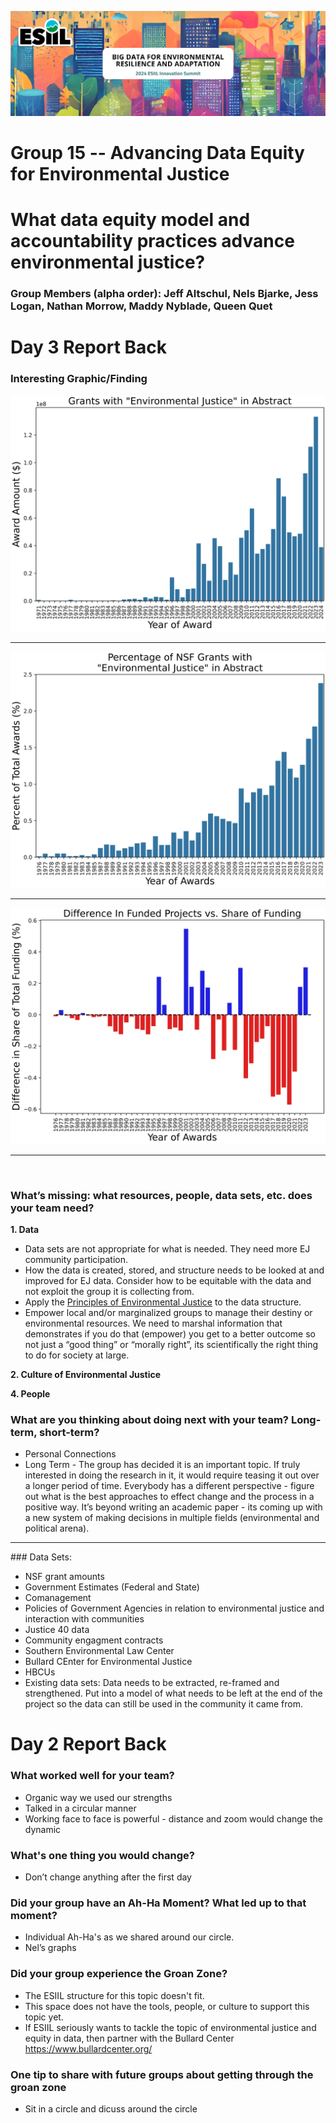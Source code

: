 ![](./assets/esiil_content/Summit_Header.png)

# Group 15 -- Advancing Data Equity for Environmental Justice

# What data equity model and accountability practices advance environmental justice?

### Group Members (alpha order): Jeff Altschul, Nels Bjarke, Jess Logan, Nathan Morrow, Maddy Nyblade, Queen Quet

# Day 3 Report Back

### Interesting Graphic/Finding
<img src="https://github.com/CU-ESIIL/Innovation-Summit-2024__15_Big-data-and-Environmental-Justice/blob/main/docs/assets/GrantsEJAmounts.png" /><br /><hr />
<img src="https://github.com/CU-ESIIL/Innovation-Summit-2024__15_Big-data-and-Environmental-Justice/blob/main/docs/assets/PercNSFGrants.png" /><br /><hr />
<img src="https://github.com/CU-ESIIL/Innovation-Summit-2024__15_Big-data-and-Environmental-Justice/blob/main/docs/assets/DiffFundVsShare.png" /><hr />
<br />

### What’s missing: what resources, people, data sets, etc. does your team need?
**1. Data**
- Data sets are not appropriate for what is needed. They need more EJ community participation.
- How the data is created, stored, and structure needs to be looked at and improved for EJ data. Consider how to be equitable with the data and not exploit the group it is collecting from.
- Apply the [Principles of Environmental Justice](https://ejnet.org/ej/principles.pdf) to the data structure. 
- Empower local and/or marginalized groups to manage their destiny or environmental resources. We need to marshal information that demonstrates if you do that (empower) you get to a better outcome so not just a “good thing” or “morally right”, its scientifically the right thing to do for society at large.

**2. Culture of Environmental Justice**
   
**4. People**
   

### What are you thinking about doing next with your team? Long-term, short-term?
- Personal Connections
- Long Term - The group has decided it is an important topic. If truly interested in doing the research in it, it would require teasing it out over a longer period of time. Everybody has a different perspective - figure out what is the best approaches to effect change and the process in a positive way. It’s beyond writing an academic paper - its coming up with a new system of making decisions in multiple fields (environmental and political arena). 

<hr/>
### Data Sets:

- NSF grant amounts
- Government Estimates (Federal and State)
- Comanagement 
- Policies of Government Agencies in relation to environmental justice and interaction with communities
- Justice 40 data
- Community engagment contracts 
- Southern Environmental Law Center
- Bullard CEnter for Environmental Justice
- HBCUs
- Existing data sets: Data needs to be extracted, re-framed and strengthened. Put into a model of what needs to be left at the end of the project so the data can still be used in the community it came from.

# Day 2 Report Back

### What worked well for your team?
- Organic way we used our strengths
- Talked in a circular manner
- Working face to face is powerful - distance and zoom would change the dynamic

### What's one thing you would change?
- Don’t change anything after the first day

### Did your group have an Ah-Ha Moment? What led up to that moment?
- Individual Ah-Ha's as we shared around our circle. 
- Nel’s graphs

### Did your group experience the Groan Zone?
- The ESIIL structure for this topic doesn't fit.
- This space does not have the tools, people, or culture to support this topic yet. 
- If ESIIL seriously wants to tackle the topic of environmental justice and equity in data, then partner with the Bullard Center <https://www.bullardcenter.org/>

### One tip to share with future groups about getting through the groan zone
- Sit in a circle and dicuss around the circle

